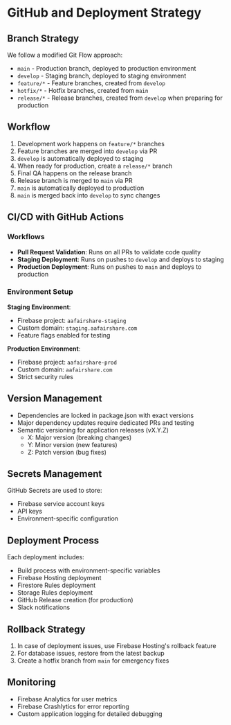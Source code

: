 # GitHub and Deployment Strategy

## Branch Strategy

We follow a modified Git Flow approach:

- `main` - Production branch, deployed to production environment
- `develop` - Staging branch, deployed to staging environment
- `feature/*` - Feature branches, created from `develop`
- `hotfix/*` - Hotfix branches, created from `main`
- `release/*` - Release branches, created from `develop` when preparing for production

## Workflow

1. Development work happens on `feature/*` branches
2. Feature branches are merged into `develop` via PR
3. `develop` is automatically deployed to staging
4. When ready for production, create a `release/*` branch
5. Final QA happens on the release branch
6. Release branch is merged to `main` via PR
7. `main` is automatically deployed to production
8. `main` is merged back into `develop` to sync changes

## CI/CD with GitHub Actions

### Workflows

- **Pull Request Validation**: Runs on all PRs to validate code quality
- **Staging Deployment**: Runs on pushes to `develop` and deploys to staging
- **Production Deployment**: Runs on pushes to `main` and deploys to production

### Environment Setup

**Staging Environment**:
- Firebase project: `aafairshare-staging`
- Custom domain: `staging.aafairshare.com`
- Feature flags enabled for testing

**Production Environment**:
- Firebase project: `aafairshare-prod`
- Custom domain: `aafairshare.com`
- Strict security rules

## Version Management

- Dependencies are locked in package.json with exact versions
- Major dependency updates require dedicated PRs and testing
- Semantic versioning for application releases (vX.Y.Z)
  - X: Major version (breaking changes)
  - Y: Minor version (new features)
  - Z: Patch version (bug fixes)

## Secrets Management

GitHub Secrets are used to store:
- Firebase service account keys
- API keys
- Environment-specific configuration

## Deployment Process

Each deployment includes:
- Build process with environment-specific variables
- Firebase Hosting deployment
- Firestore Rules deployment
- Storage Rules deployment
- GitHub Release creation (for production)
- Slack notifications

## Rollback Strategy

1. In case of deployment issues, use Firebase Hosting's rollback feature
2. For database issues, restore from the latest backup
3. Create a hotfix branch from `main` for emergency fixes

## Monitoring

- Firebase Analytics for user metrics
- Firebase Crashlytics for error reporting
- Custom application logging for detailed debugging 